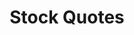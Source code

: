 ---
title: Stock Quotes
level: 2
language: en
external: http://appinventor.mit.edu/explore/ai2/stockquotes.html
---